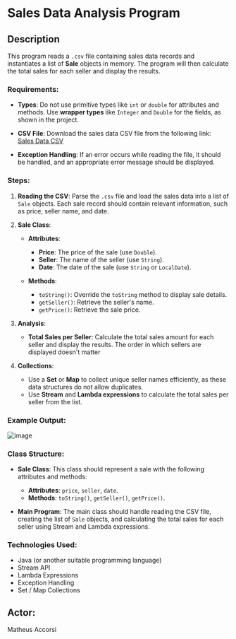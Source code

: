 # Sales Data Analysis Program

## Description
This program reads a `.csv` file containing sales data records and instantiates a list of **Sale** objects in memory. The program will then calculate the total sales for each seller and display the results.

### Requirements:
- **Types**: Do not use primitive types like `int` or `double` for attributes and methods. Use **wrapper types** like `Integer` and `Double` for the fields, as shown in the project.

- **CSV File**: Download the sales data CSV file from the following link:  
  [Sales Data CSV](https://gist.github.com/acenelio/e4e169691ee5aef2c56c87bc22a54379)

- **Exception Handling**: If an error occurs while reading the file, it should be handled, and an appropriate error message should be displayed.

### Steps:
1. **Reading the CSV**: Parse the `.csv` file and load the sales data into a list of `Sale` objects. Each sale record should contain relevant information, such as price, seller name, and date.

2. **Sale Class**:
   - **Attributes**:
     - **Price**: The price of the sale (use `Double`).
     - **Seller**: The name of the seller (use `String`).
     - **Date**: The date of the sale (use `String` or `LocalDate`).

   - **Methods**:
     - `toString()`: Override the `toString` method to display sale details.
     - `getSeller()`: Retrieve the seller's name.
     - `getPrice()`: Retrieve the sale price.

3. **Analysis**:
   - **Total Sales per Seller**: Calculate the total sales amount for each seller and display the results. The order in which sellers are displayed doesn't matter
   
4. **Collections**:
   - Use a **Set** or **Map** to collect unique seller names efficiently, as these data structures do not allow duplicates.
   - Use **Stream** and **Lambda expressions** to calculate the total sales per seller from the list.

### Example Output:

![image](https://github.com/user-attachments/assets/62ea9321-f31e-4896-b1d9-8961bfa1f771)

### Class Structure:
- **Sale Class**: This class should represent a sale with the following attributes and methods:
  - **Attributes**: `price`, `seller`, `date`.
  - **Methods**: `toString()`, `getSeller()`, `getPrice()`.

- **Main Program**: The main class should handle reading the CSV file, creating the list of `Sale` objects, and calculating the total sales for each seller using Stream and Lambda expressions.

### Technologies Used:
- Java (or another suitable programming language)
- Stream API
- Lambda Expressions
- Exception Handling
- Set / Map Collections

## Actor:
Matheus Accorsi
